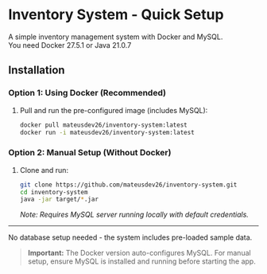 # Inventory System - Quick Setup  

A simple inventory management system with Docker and MySQL.  
You need Docker 27.5.1 or Java 21.0.7
## Installation  

### Option 1: Using Docker (Recommended)  
1. Pull and run the pre-configured image (includes MySQL):  
   ```bash
   docker pull mateusdev26/inventory-system:latest  
   docker run -i mateusdev26/inventory-system:latest
   ```  

### Option 2: Manual Setup (Without Docker)  
1. Clone and run:  
   ```bash
   git clone https://github.com/mateusdev26/inventory-system.git  
   cd inventory-system  
   java -jar target/*.jar  
   ```  
   *Note: Requires MySQL server running locally with default credentials.*  

---

No database setup needed - the system includes pre-loaded sample data.  

> **Important:** The Docker version auto-configures MySQL. For manual setup, ensure MySQL is installed and running before starting the app.
